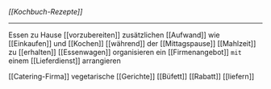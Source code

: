 *[[Kochbuch-Rezepte]]*

---
Essen zu Hause [[vorzubereiten]]
zusätzlichen [[Aufwand]] wie [[Einkaufen]] und [[Kochen]]
[[während]] der [[Mittagspause]]
[[Mahlzeit]] zu [[erhalten]]
[[Essenwagen]] organisieren
ein [[Firmenangebot]] `mit` einem [[Lieferdienst]] arrangieren


[[Catering-Firma]]
vegetarische [[Gerichte]]
[[Büfett]]
[[Rabatt]]
[[liefern]]
 
